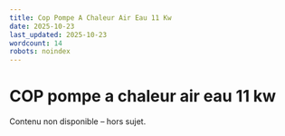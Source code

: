 ```yaml
---
title: Cop Pompe A Chaleur Air Eau 11 Kw
date: 2025-10-23
last_updated: 2025-10-23
wordcount: 14
robots: noindex
---
```


# COP pompe a chaleur air eau 11 kw

Contenu non disponible – hors sujet.